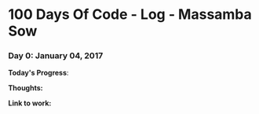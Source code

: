 # 100 Days Of Code - Log - Massamba Sow

### Day 0: January 04, 2017 

**Today's Progress**: 

**Thoughts:** 

**Link to work:** [](http://)


